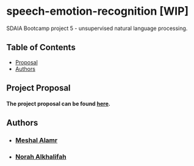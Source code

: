 # speech-emotion-recognition [WIP]
SDAIA Bootcamp project 5 - unsupervised natural language processing.

## Table of Contents

- [Proposal](#proposal)
- [Authors](#authors)

## Project Proposal <a name="proposal" />
#### The project proposal can be found [here](https://github.com/MeshalAlamr/speech-emotion-recognition/blob/main/proposal/README.md).

## Authors <a name="authors"/>
- ### [Meshal Alamr](https://github.com/MeshalAlamr)
- ### [Norah Alkhalifah](https://github.com/NorahAlkhalifah)
